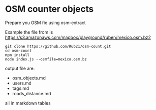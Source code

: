 #  OSM counter objects

 Prepare you OSM fie using osm-extract

Example the file from is https://s3.amazonaws.com/mapbox/playground/ruben/mexico.osm.bz2

```
git clone https://github.com/Rub21/osm-count.git
cd osm-count
npm install
node index.js --osmfile=mexico.osm.bz
```
output file are: 

- osm_objects.md
- users.md
- tags.md
- roads_distance.md
 
 all in markdown tables
 